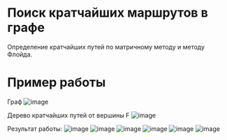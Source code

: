 # Поиск кратчайших маршрутов в графе
Определение кратчайших путей по матричному методу и методу Флойда.

# Пример работы
Граф
![image](https://user-images.githubusercontent.com/41357381/175788016-4139c5bc-680e-4cfd-a6ec-74304dbccf62.png)

Дерево кратчайших путей от вершины F
![image](https://user-images.githubusercontent.com/41357381/175788438-4fb54f12-19f3-42a4-bc88-3e4d1b8a81b8.png)

Результат работы:
![image](https://user-images.githubusercontent.com/41357381/175788116-7d934444-e9ae-4c8e-9e51-f22b6395d7b5.png)
![image](https://user-images.githubusercontent.com/41357381/175788126-73d12659-3b18-4a66-9808-30daf43bb66a.png)
![image](https://user-images.githubusercontent.com/41357381/175788130-cc0f5030-8674-48db-acee-70c046873d8c.png)
![image](https://user-images.githubusercontent.com/41357381/175788180-8df780ee-5641-4c11-838a-5c538dca16d3.png)
![image](https://user-images.githubusercontent.com/41357381/175788238-3270daa1-825e-40c8-85fb-76e77161d746.png)
![image](https://user-images.githubusercontent.com/41357381/175788409-9f8c7fd2-62ac-4aaf-997c-2bc206ee933d.png)
